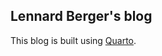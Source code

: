 Lennard Berger's blog
---------------------

This blog is built using [Quarto](https://quarto.org).
